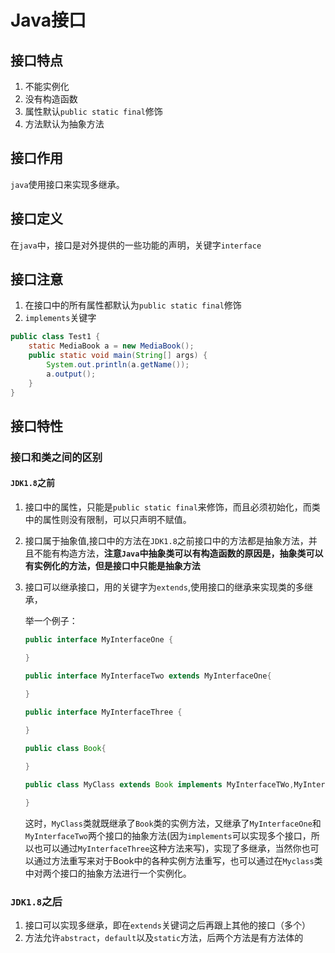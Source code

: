 # Java接口

## 接口特点

1. 不能实例化
2. 没有构造函数
3. 属性默认`public static final`修饰
4. 方法默认为抽象方法

## 接口作用

`java`使用接口来实现多继承。

## 接口定义

在`java`中，接口是对外提供的一些功能的声明，关键字`interface`

## 接口注意

1. 在接口中的所有属性都默认为`public static final`修饰
2. `implements`关键字

```java
public class Test1 {
    static MediaBook a = new MediaBook();
    public static void main(String[] args) {
        System.out.println(a.getName());
        a.output();
    }
}

```

## 接口特性

### 接口和类之间的区别

#### `JDK1.8`之前

1. 接口中的属性，只能是`public static final`来修饰，而且必须初始化，而类中的属性则没有限制，可以只声明不赋值。

2. 接口属于抽象值,接口中的方法在`JDK1.8`之前接口中的方法都是抽象方法，并且不能有构造方法，**注意`Java`中抽象类可以有构造函数的原因是，抽象类可以有实例化的方法，但是接口中只能是抽象方法**

3. 接口可以继承接口，用的关键字为`extends`,使用接口的继承来实现类的多继承，

   举一个例子：

   ```java
   public interface MyInterfaceOne {
   
   }
   
   public interface MyInterfaceTwo extends MyInterfaceOne{
   
   }
   
   public interface MyInterfaceThree {
       
   }
   
   public class Book{
   
   }
   
   public class MyClass extends Book implements MyInterfaceTWo,MyInterfaceThree {
   
   }
   ```

   这时，`MyClass`类就既继承了`Book`类的实例方法，又继承了`MyInterfaceOne`和`MyInterfaceTwo`两个接口的抽象方法(因为`implements`可以实现多个接口，所以也可以通过`MyInterfaceThree`这种方法来写)，实现了多继承，当然你也可以通过方法重写来对于Book中的各种实例方法重写，也可以通过在`Myclass`类中对两个接口的抽象方法进行一个实例化。

### `JDK1.8`之后

1. 接口可以实现多继承，即在`extends`关键词之后再跟上其他的接口（多个）
2. 方法允许`abstract`，`default`以及`static`方法，后两个方法是有方法体的

